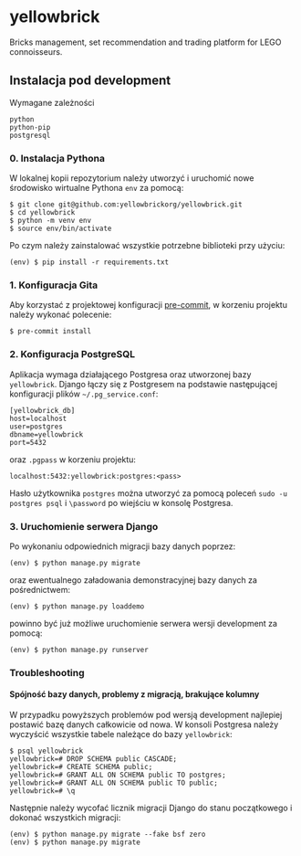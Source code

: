 # yellowbrick

Bricks management, set recommendation and trading platform for LEGO connoisseurs.

## Instalacja pod development

Wymagane zależności

```
python
python-pip
postgresql
```

### 0. Instalacja Pythona

W lokalnej kopii repozytorium należy utworzyć i uruchomić nowe środowisko wirtualne
Pythona `env` za pomocą:

```
$ git clone git@github.com:yellowbrickorg/yellowbrick.git
$ cd yellowbrick
$ python -m venv env
$ source env/bin/activate
```

Po czym należy zainstalować wszystkie potrzebne biblioteki przy użyciu:

```
(env) $ pip install -r requirements.txt
```

### 1. Konfiguracja Gita

Aby korzystać z projektowej konfiguracji [pre-commit](https://pre-commit.com/), w
korzeniu projektu należy wykonać polecenie:

```
$ pre-commit install
```

### 2. Konfiguracja PostgreSQL

Aplikacja wymaga działającego Postgresa oraz utworzonej bazy `yellowbrick`.
Django łączy się z Postgresem na podstawie następującej konfiguracji plików
`~/.pg_service.conf`:

```
[yellowbrick_db]
host=localhost
user=postgres
dbname=yellowbrick
port=5432
```

oraz `.pgpass` w korzeniu projektu:

```
localhost:5432:yellowbrick:postgres:<pass>
```

Hasło użytkownika `postgres` można utworzyć za pomocą poleceń
`sudo -u postgres psql` i `\password` po wiejściu w konsolę Postgresa.

### 3. Uruchomienie serwera Django

Po wykonaniu odpowiednich migracji bazy danych poprzez:

```
(env) $ python manage.py migrate
```

oraz ewentualnego załadowania demonstracyjnej bazy danych za pośrednictwem:

```
(env) $ python manage.py loaddemo
```

powinno być już możliwe uruchomienie serwera wersji development za pomocą:

```
(env) $ python manage.py runserver
```

### Troubleshooting

#### Spójność bazy danych, problemy z migracją, brakujące kolumny

W przypadku powyższych problemów pod wersją development najlepiej
postawić bazę danych całkowicie od nowa. W konsoli Postgresa należy wyczyścić wszystkie
tabele należące do bazy `yellowbrick`:

```
$ psql yellowbrick
yellowbrick=# DROP SCHEMA public CASCADE;
yellowbrick=# CREATE SCHEMA public;
yellowbrick=# GRANT ALL ON SCHEMA public TO postgres;
yellowbrick=# GRANT ALL ON SCHEMA public TO public;
yellowbrick=# \q
```

Następnie należy wycofać licznik migracji Django do stanu początkowego i
dokonać wszystkich migracji:

```
(env) $ python manage.py migrate --fake bsf zero
(env) $ python manage.py migrate
```
